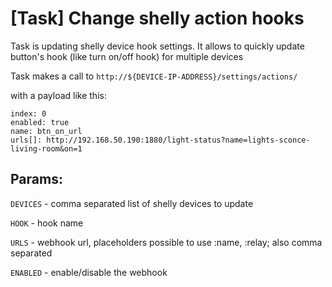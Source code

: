 # [Task] Change shelly action hooks

Task is updating shelly device hook settings. It allows to quickly update button's hook (like turn on/off hook) for multiple devices

Task makes a call to `http://${DEVICE-IP-ADDRESS}/settings/actions/`

with a payload like this:

```
index: 0
enabled: true
name: btn_on_url
urls[]: http://192.168.50.190:1880/light-status?name=lights-sconce-living-room&on=1
```

## Params:

`DEVICES` - comma separated list of shelly devices to update

`HOOK` - hook name

`URLS` - webhook url, placeholders possible to use :name, :relay; also comma separated

`ENABLED` - enable/disable the webhook
